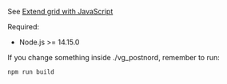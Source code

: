 See [Extend grid with JavaScript](https://devdocs.prestashop.com/1.7/development/components/grid/tutorials/extend-grid-with-javascript/)

Required:
- Node.js >= 14.15.0

If you change something inside ./vg_postnord, remember to run:

```
npm run build
```
